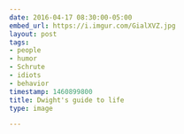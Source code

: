 ```yaml
---
date: 2016-04-17 08:30:00-05:00
embed_url: https://i.imgur.com/GialXVZ.jpg
layout: post
tags:
- people
- humor
- Schrute
- idiots
- behavior
timestamp: 1460899800
title: Dwight's guide to life
type: image

---
```

